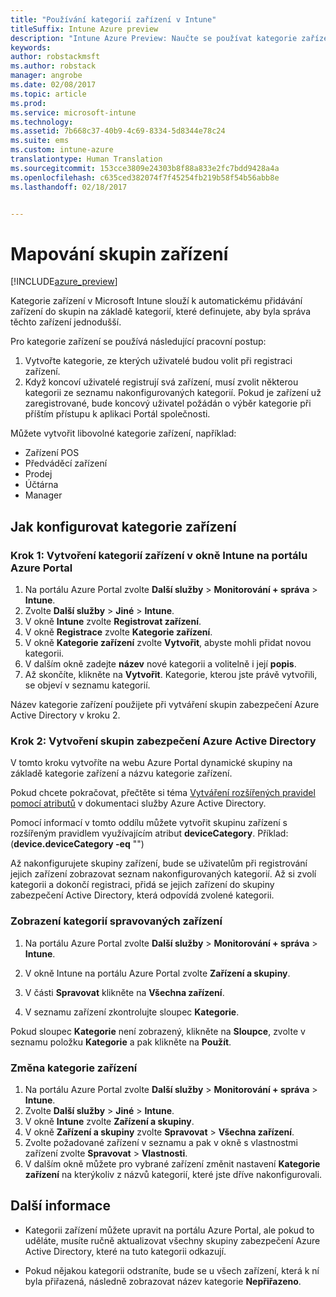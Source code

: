 ```yaml
---
title: "Používání kategorií zařízení v Intune"
titleSuffix: Intune Azure preview
description: "Intune Azure Preview: Naučte se používat kategorie zařízení, které uživatelé můžou volit, když si registrují svá zařízení v Intune."
keywords: 
author: robstackmsft
ms.author: robstack
manager: angrobe
ms.date: 02/08/2017
ms.topic: article
ms.prod: 
ms.service: microsoft-intune
ms.technology: 
ms.assetid: 7b668c37-40b9-4c69-8334-5d8344e78c24
ms.suite: ems
ms.custom: intune-azure
translationtype: Human Translation
ms.sourcegitcommit: 153cce3809e24303b8f88a833e2fc7bdd9428a4a
ms.openlocfilehash: c635ced382074f7f45254fb219b58f54b56abb8e
ms.lasthandoff: 02/18/2017


---
```


# <a name="map-device-groups"></a>Mapování skupin zařízení


[!INCLUDE[azure_preview](../includes/azure_preview.md)]

Kategorie zařízení v Microsoft Intune slouží k automatickému přidávání zařízení do skupin na základě kategorií, které definujete, aby byla správa těchto zařízení jednodušší.

Pro kategorie zařízení se používá následující pracovní postup:
1.    Vytvořte kategorie, ze kterých uživatelé budou volit při registraci zařízení.
4.    Když koncoví uživatelé registrují svá zařízení, musí zvolit některou kategorii ze seznamu nakonfigurovaných kategorií. Pokud je zařízení už zaregistrované, bude koncový uživatel požádán o výběr kategorie při příštím přístupu k aplikaci Portál společnosti.


Můžete vytvořit libovolné kategorie zařízení, například:
- Zařízení POS
- Předváděcí zařízení
- Prodej
- Účtárna
- Manager

## <a name="how-to-configure-device-categories"></a>Jak konfigurovat kategorie zařízení

### <a name="step-1---create-device-categories-in-the-intune-blade-of-the-azure-portal"></a>Krok 1: Vytvoření kategorií zařízení v okně Intune na portálu Azure Portal
1. Na portálu Azure Portal zvolte **Další služby** > **Monitorování + správa** > **Intune**.
2. Zvolte **Další služby** > **Jiné** > **Intune**.
3. V okně **Intune** zvolte **Registrovat zařízení**.
3. V okně **Registrace** zvolte **Kategorie zařízení**.
4. V okně **Kategorie zařízení** zvolte **Vytvořit**, abyste mohli přidat novou kategorii.
5. V dalším okně zadejte **název** nové kategorii a volitelně i její **popis**.
6. Až skončíte, klikněte na **Vytvořit**. Kategorie, kterou jste právě vytvořili, se objeví v seznamu kategorií.

Název kategorie zařízení použijete při vytváření skupin zabezpečení Azure Active Directory v kroku 2.

### <a name="step-2---create-azure-active-directory-security-groups"></a>Krok 2: Vytvoření skupin zabezpečení Azure Active Directory
V tomto kroku vytvoříte na webu Azure Portal dynamické skupiny na základě kategorie zařízení a názvu kategorie zařízení.

Pokud chcete pokračovat, přečtěte si téma [Vytváření rozšířených pravidel pomocí atributů](https://azure.microsoft.com/documentation/articles/active-directory-accessmanagement-groups-with-advanced-rules/#using-attributes-to-create-rules-for-device-objects) v dokumentaci služby Azure Active Directory. 

Pomocí informací v tomto oddílu můžete vytvořit skupinu zařízení s rozšířeným pravidlem využívajícím atribut **deviceCategory**. Příklad: (**device.deviceCategory -eq** "*<the device category name you got from the Intune portal>*")

Až nakonfigurujete skupiny zařízení, bude se uživatelům při registrování jejich zařízení zobrazovat seznam nakonfigurovaných kategorií. Až si zvolí kategorii a dokončí registraci, přidá se jejich zařízení do skupiny zabezpečení Active Directory, která odpovídá zvolené kategorii.

### <a name="how-to-view-the-categories-of-devices-you-manage"></a>Zobrazení kategorií spravovaných zařízení

1.    Na portálu Azure Portal zvolte **Další služby** > **Monitorování + správa** > **Intune**.

2. V okně Intune na portálu Azure Portal zvolte **Zařízení a skupiny**.

3.    V části **Spravovat** klikněte na **Všechna zařízení**.

4.    V seznamu zařízení zkontrolujte sloupec **Kategorie**.

Pokud sloupec **Kategorie** není zobrazený, klikněte na **Sloupce**, zvolte v seznamu položku **Kategorie** a pak klikněte na **Použít**.

### <a name="to-change-the-category-of-a-device"></a>Změna kategorie zařízení

1. Na portálu Azure Portal zvolte **Další služby** > **Monitorování + správa** > **Intune**.
2. Zvolte **Další služby** > **Jiné** > **Intune**.
3. V okně **Intune** zvolte **Zařízení a skupiny**.
4. V okně **Zařízení a skupiny** zvolte **Spravovat** > **Všechna zařízení**.
5. Zvolte požadované zařízení v seznamu a pak v okně s vlastnostmi zařízení zvolte **Spravovat** > **Vlastnosti**.
6. V dalším okně můžete pro vybrané zařízení změnit nastavení **Kategorie zařízení** na kterýkoliv z názvů kategorií, které jste dříve nakonfigurovali.



## <a name="further-information"></a>Další informace
- Kategorii zařízení můžete upravit na portálu Azure Portal, ale pokud to uděláte, musíte ručně aktualizovat všechny skupiny zabezpečení Azure Active Directory, které na tuto kategorii odkazují.

- Pokud nějakou kategorii odstraníte, bude se u všech zařízení, která k ní byla přiřazená, následně zobrazovat název kategorie **Nepřiřazeno**.



